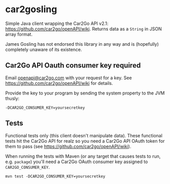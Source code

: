 # car2gosling
Simple Java client wrapping the Car2Go API v2.1: https://github.com/car2go/openAPI/wiki.  Returns data as a `String` in JSON array format.

James Gosling has not endorsed this library in any way and is (hopefully) completely unaware of its existence.

## Car2Go API Oauth consumer key required
Email openapi@car2go.com with your request for a key.  See https://github.com/car2go/openAPI/wiki for details.

Provide the key to your program by sending the system property to the JVM thusly:

`-DCAR2GO_CONSUMER_KEY=yoursecretkey`

## Tests
Functional tests only (this client doesn't manipulate data).  These functional tests hit the Car2Go API for realz so you need a Car2Go API OAuth token for them to pass (see https://github.com/car2go/openAPI/wiki).

When running the tests with Maven (or any target that causes tests to run, e.g. `package`) you'll need a Car2Go OAuth consumer key assigned to `CAR2GO_CONSUMER_KEY`.

`mvn test -DCAR2GO_CONSUMER_KEY=yoursecretkey`
